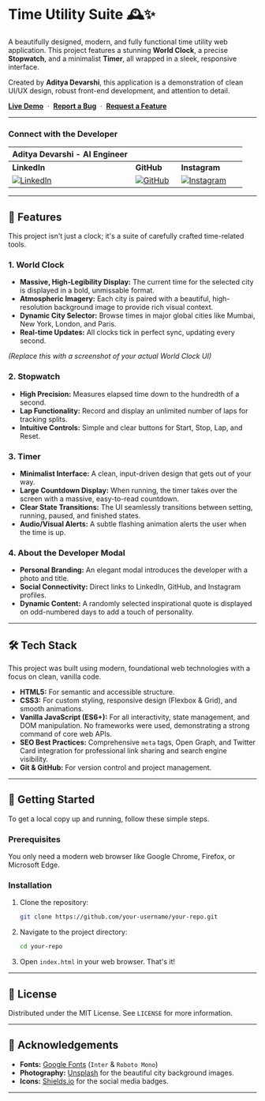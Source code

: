 
# Time Utility Suite 🕰️✨

A beautifully designed, modern, and fully functional time utility web application. This project features a stunning **World Clock**, a precise **Stopwatch**, and a minimalist **Timer**, all wrapped in a sleek, responsive interface.

Created by **Aditya Devarshi**, this application is a demonstration of clean UI/UX design, robust front-end development, and attention to detail.

**[Live Demo](https://devarshiadi.github.io/world-clock/)** &nbsp;&middot;&nbsp; **[Report a Bug](https://github.com/your-username/your-repo/issues)** &nbsp;&middot;&nbsp; **[Request a Feature](https://github.com/your-username/your-repo/issues)**

---

### Connect with the Developer

| Aditya Devarshi - AI Engineer | | | |
| :--- | :--- | :--- | :--- |
| **LinkedIn** | **GitHub** | **Instagram** |
| [![LinkedIn](https://img.shields.io/badge/LinkedIn-0077B5?style=for-the-badge&logo=linkedin&logoColor=white)](https://www.linkedin.com/in/your-linkedin-profile) &nbsp; | [![GitHub](https://img.shields.io/badge/GitHub-181717?style=for-the-badge&logo=github&logoColor=white)](https://github.com/your-github-username) &nbsp; | [![Instagram](httpss://img.shields.io/badge/Instagram-E4405F?style=for-the-badge&logo=instagram&logoColor=white)](https://www.instagram.com/your-instagram-profile) &nbsp; |

---

## 🌟 Features

This project isn't just a clock; it's a suite of carefully crafted time-related tools.

### 1. **World Clock**
*   **Massive, High-Legibility Display:** The current time for the selected city is displayed in a bold, unmissable format.
*   **Atmospheric Imagery:** Each city is paired with a beautiful, high-resolution background image to provide rich visual context.
*   **Dynamic City Selector:** Browse times in major global cities like Mumbai, New York, London, and Paris.
*   **Real-time Updates:** All clocks tick in perfect sync, updating every second.


*(Replace this with a screenshot of your actual World Clock UI)*

### 2. **Stopwatch**
*   **High Precision:** Measures elapsed time down to the hundredth of a second.
*   **Lap Functionality:** Record and display an unlimited number of laps for tracking splits.
*   **Intuitive Controls:** Simple and clear buttons for Start, Stop, Lap, and Reset.

### 3. **Timer**
*   **Minimalist Interface:** A clean, input-driven design that gets out of your way.
*   **Large Countdown Display:** When running, the timer takes over the screen with a massive, easy-to-read countdown.
*   **Clear State Transitions:** The UI seamlessly transitions between setting, running, paused, and finished states.
*   **Audio/Visual Alerts:** A subtle flashing animation alerts the user when the time is up.

### 4. **About the Developer Modal**
*   **Personal Branding:** An elegant modal introduces the developer with a photo and title.
*   **Social Connectivity:** Direct links to LinkedIn, GitHub, and Instagram profiles.
*   **Dynamic Content:** A randomly selected inspirational quote is displayed on odd-numbered days to add a touch of personality.

---

## 🛠️ Tech Stack

This project was built using modern, foundational web technologies with a focus on clean, vanilla code.

*   **HTML5:** For semantic and accessible structure.
*   **CSS3:** For custom styling, responsive design (Flexbox & Grid), and smooth animations.
*   **Vanilla JavaScript (ES6+):** For all interactivity, state management, and DOM manipulation. No frameworks were used, demonstrating a strong command of core web APIs.
*   **SEO Best Practices:** Comprehensive `meta` tags, Open Graph, and Twitter Card integration for professional link sharing and search engine visibility.
*   **Git & GitHub:** For version control and project management.

---

## 🚀 Getting Started

To get a local copy up and running, follow these simple steps.

### Prerequisites

You only need a modern web browser like Google Chrome, Firefox, or Microsoft Edge.

### Installation

1.  Clone the repository:
    ```sh
    git clone https://github.com/your-username/your-repo.git
    ```
2.  Navigate to the project directory:
    ```sh
    cd your-repo
    ```
3.  Open `index.html` in your web browser. That's it!

---

## 📜 License

Distributed under the MIT License. See `LICENSE` for more information.

---

## 🙏 Acknowledgements

*   **Fonts:** [Google Fonts](https://fonts.google.com/) (`Inter` & `Roboto Mono`)
*   **Photography:** [Unsplash](https://unsplash.com/) for the beautiful city background images.
*   **Icons:** [Shields.io](https://shields.io/) for the social media badges.

---
